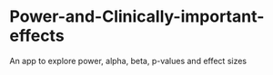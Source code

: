 # Power-and-Clinically-important-effects
An app to explore power, alpha, beta, p-values and effect sizes 
